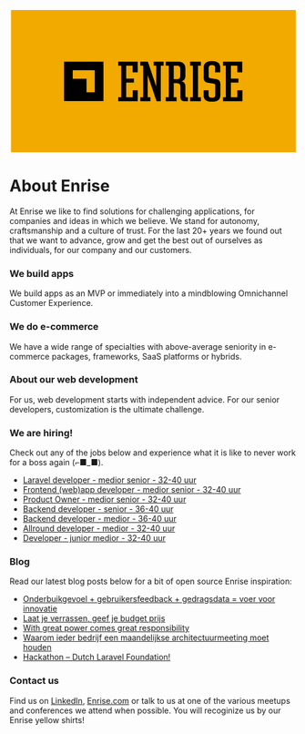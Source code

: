 <p align="center"><a href="https://enrise.com" target="_blank"><img src="https://github.com/enrise/.github/blob/master/images/logo.png?raw=true"></a></p>

# About Enrise

At Enrise we like to find solutions for challenging applications, for companies and ideas in which we believe. We stand for autonomy, craftsmanship and a culture of trust. For the last 20+ years we found out that we want to advance, grow and get the best out of ourselves as individuals, for our company and our customers.

### We build apps
We build apps as an MVP or immediately into a mindblowing Omnichannel Customer Experience.

### We do e-commerce
We have a wide range of specialties with above-average seniority in e-commerce packages, frameworks, SaaS platforms or hybrids.

### About our web development
For us, web development starts with independent advice. For our senior developers, customization is the ultimate challenge.

### We are hiring!

Check out any of the jobs below and experience what it is like to never work for a boss again (⌐■_■).

<!-- JOB-LIST:START -->
- [Laravel developer - medior senior - 32-40 uur](https://jobs.enrise.com/laravel-developer-2)
- [Frontend &lpar;web&rpar;app developer - medior senior - 32-40 uur](https://jobs.enrise.com/frontend-app-developer)
- [Product Owner - medior senior - 32-40 uur](https://jobs.enrise.com/product-owner-team-craft)
- [Backend developer - senior - 36-40 uur](https://jobs.enrise.com/backend-developer-team-enigma/nl)
- [Backend developer - medior - 36-40 uur](https://jobs.enrise.com/backend-developer)
- [Allround developer - medior - 32-40 uur](https://jobs.enrise.com/fullstack-developer)
- [Developer - junior medior - 32-40 uur](https://jobs.enrise.com/developer-team-craft)
<!-- JOB-LIST:END -->

### Blog

Read our latest blog posts below for a bit of open source Enrise inspiration:

<!-- POST-LIST:START -->
- [Onderbuikgevoel + gebruikersfeedback + gedragsdata = voer voor innovatie](https://enrise.com/2022/11/onderbuikgevoel-gebruikersfeedback-gedragsdata-voer-voor-innovatie/)
- [Laat je verrassen, geef je budget prijs](https://enrise.com/2022/10/budget-prijsgeven-laat-je-verrassen/)
- [With great power comes great responsibility](https://enrise.com/2022/10/with-great-power-comes-great-responsibility/)
- [Waarom ieder bedrijf een maandelijkse architectuurmeeting moet houden](https://enrise.com/2022/10/waarom-ieder-bedrijf-een-maandelijkse-architectuurmeeting-moet-houden/)
- [Hackathon – Dutch Laravel Foundation!](https://enrise.com/2022/10/dlf-hackathon-2022-bij-enrise/)
<!-- POST-LIST:END -->

### Contact us

Find us on <a href="https://www.linkedin.com/company/enrise/" target="_blank">LinkedIn</a>, <a href="https://enrise.com" target="_blank">Enrise.com</a> or talk to us at one of the various meetups and conferences we attend when possible. You will recoginize us by our Enrise yellow shirts!
